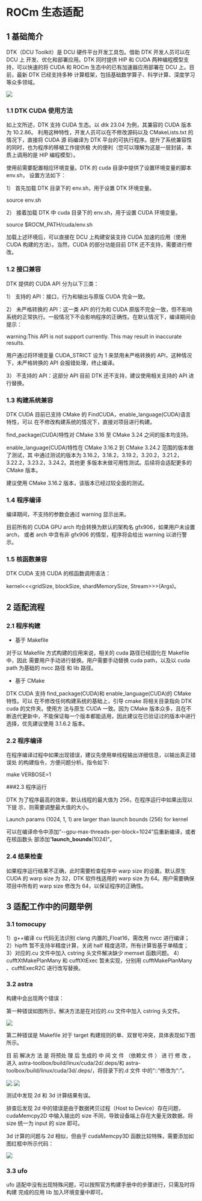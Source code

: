 # ROCm 生态适配

## 1 基础简介
DTK（DCU Toolkit）是 DCU 硬件平台开发工具包。借助 DTK 开发人员可以在 DCU 上
开发、优化和部署应用。DTK 同时提供 HIP 和 CUDA 两种编程模型支持，可以快速的将
CUDA 和 ROCm 生态中的已有加速器应用部署在 DCU 上。目前，最新 DTK 已经支持多种
计算框架，包括基础数学算子、科学计算、深度学习等众多领域。

<img src="../images/rocm/DTK.jpg"  align=center />

### 1.1 DTK CUDA 使用方法

如上文所述，DTK 支持 CUDA 生态。以 dtk 23.04 为例，其兼容的 CUDA 版本为 10.2.86。
利用这种特性，开发人员可以在不修改源码以及 CMakeLists.txt 的情况下，直接将 CUDA 源
码编译为 DTK 平台的可执行程序。提升了系统兼容性的同时，也为程序的移植工作提供极
大的便利（您可以理解为这是一层封装，本质上调用的是 HIP 编程模型）。

使用前需要配置相应环境变量。DTK 的 cuda 目录中提供了设置环境变量的脚本 env.sh，
设置方法如下：

1） 首先加载 DTK 目录下的 env.sh，用于设置 DTK 环境变量。

source env.sh

2） 接着加载 DTK 中 cuda 目录下的 env.sh，用于设置 CUDA 环境变量。

source $ROCM_PATH/cuda/env.sh

加载上述环境后，可以直接在 DCU 上构建安装支持 CUDA 加速的应用（使用 CUDA
构建的方法）。当然，CUDA 的部分功能目前 DTK 还不支持，需要进行修改。

### 1.2 接口兼容

DTK 提供的 CUDA API 分为以下三类：

1） 支持的 API：接口，行为和输出与原版 CUDA 完全一致。

2） 未严格转换的 API：这一类 API 的行为和 CUDA 原版不完全一致，但不影响系统的正常执行。一般情况下不会影响程序的正确性。在默认情况下，编译期间会提示：

warning:This API is not support currently. This may result in inaccurate results.

用户通过将环境变量 CUDA_STRICT 设为 1 来禁用未严格转换的 API，这种情况
下，未严格转换的 API 会报错处理，终止编译。

3） 不支持的 API：这部分 API 目前 DTK 还不支持，建议使用相关支持的 API 进行替换。


### 1.3 构建系统兼容
DTK CUDA 目前已支持 CMake 的 FindCUDA，enable_language(CUDA)语言特性，可以
在不修改构建系统的情况下，直接对项目进行构建。

find_package(CUDA)特性对 CMake 3.16 至 CMake 3.24 之间的版本均支持。

enable_language(CUDA)特性在 CMake 3.16.2 到 CMake 3.24.2 范围的版本做了测试，其
中通过测试的版本为 3.16.2，3.18.2，3.19.2，3.20.2，3.21.2，3.22.2，3.23.2，3.24.2。其他更
多版本未做可用性测试。后续将会适配更多的 CMake 版本。

建议使用 CMake 3.16.2 版本，该版本已经过较全面的测试。

### 1.4 程序编译
编译期间，不支持的参数会通过 warning 显示出来。

目前所有的 CUDA GPU arch 均会转换为默认的架构名 gfx906，如果用户未设置 arch，
或者 arch 中含有非 gfx906 的情型，程序将会给出 warning 以进行警示。

### 1.5 核函数兼容

DTK CUDA 支持 CUDA 的核函数调用语法：

kernel<<<gridSize, blockSize, shardMemorySize, Stream>>>(Args)。


## 2 适配流程

### 2.1 程序构建

* 基于 Makefile

对于以 Makefile 方式构建的应用来说，相关的 cuda 路径已经固化在 Makefile 中，因此
需要用户手动进行替换。用户需要手动替换 cuda path，以及以 cuda path 为基础的 nvcc 路径
和 lib 路径。

* 基于 CMake

DTK CUDA 支持 find_package(CUDA)和 enable_language(CUDA)的 CMake 特性。可以
在不修改任何构建系统的基础上，引导 cmake 将相关目录指向 DTK cuda 的文件夹。使用方
法与原生 CUDA 一致。因为 CMake 版本众多，且在不断迭代更新中，不能保证每一个版本都能适用，因此建议在已验证过的版本中进行选择，优先建议使用 3.1.6.2 版本。

### 2.2 程序编译

在程序编译过程中如果出现错误，建议先使用单线程输出详细信息，以输出真正错误处
的构建指令，方便问题分析。指令如下:

make VERBOSE=1

###2.3 程序运行

DTK 为了程序最高的效率，默认线程的最大值为 256，在程序运行中如果出现以下提
示，则需要调整最大值的大小。

Launch params (1024, 1, 1) are larger than launch bounds (256) for kernel

可以在编译命令中添加“--gpu-max-threads-per-block=1024”后重新编译，或者在核函数头
部添加“__launch_bounds__(1024)”。


### 2.4 结果检查

如果程序运行结果不正确，此时需要检查程序中 warp size 的设置。默认原生 CUDA 的
warp size 为 32，DTK 软件栈适用的 warp size 为 64。用户需要确保项目中所有的 warp size
修改为 64，以保证程序的正确性。

## 3 适配工作中的问题举例

### 3.1 tomocupy

1）g++编译 cu 代码无法识别 clang 内置的_Float16，需改用 nvcc 进行编译；
2）hipfft 暂不支持半精度计算，关闭 half 精度选项，所有计算皆基于单精度；
3）对应的.cu 文件中加入 cstring 头文件解决缺少 memset 函数问题。
4）cufftXtMakePlanMany 和 cufftXtExec 暂未实现，分别用 cufftMakePlanMany
、cufftExecR2C 进行改写替换。

### 3.2 astra

构建中会出现两个错误：

第一种错误如图所示，解决方法是在对应的.cu 文件中加入 cstring 头文件。

<img src="../images/rocm/memseterror.jpg"  align=center />

第二种错误是 Makefile 对于 target 构建规则的单、双冒号冲突，具体表现如下图所示。

目 前 解决方 法 是 将预处 理 后 生成的 中 间 文 件 （依赖文 件 ） 进 行 修 改 ， 进入 astra-toolbox/build/linux/cuda/2d/.deps/和 astra-toolbox/build/linux/cuda/3d/.deps/，将目录下的.d 文件
中的“::”修改为“:”。

<img src="../images/rocm/relyfile1.jpg"  align=center />

<img src="../images/rocm/relyfile2.jpg"  align=center />

测试中发现 2d 和 3d 计算结果有误。

排查后发现 2d 中的错误是由于数据拷贝过程（Host to Device）存在问题，cudaMemcpy2D
中输入输出的 size 不同，导致设备端上存在大量无效数据。将 size 统一为 input 的 size 即可。

3d 计算的问题与 2d 相似，但由于 cudaMemcpy3D 函数比较特殊，需要添加如图红框中所示代码：

<img src="../images/rocm/astramodified.jpg"  align=center />

### 3.3 ufo

ufo 适配中没有出现特殊问题，可以按照官方构建手册中的步骤进行，只需及时将构建
完成的应用 lib 加入环境变量中即可。
